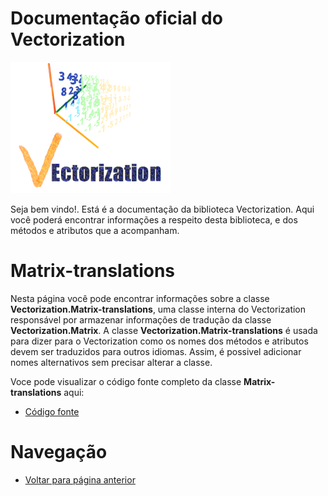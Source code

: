 # Documentação oficial do Vectorization
![Logo do projeto](https://github.com/WilliamJardim/Vectorization/blob/main/imagens/logo256x256.png)

Seja bem vindo!. Está é a documentação da biblioteca Vectorization.
Aqui você poderá encontrar informações a respeito desta biblioteca, e dos métodos e atributos que a acompanham.

# Matrix-translations
Nesta página você pode encontrar informações sobre a classe **Vectorization.Matrix-translations**, uma classe interna do Vectorization responsável por armazenar informações de tradução da classe **Vectorization.Matrix**. A classe **Vectorization.Matrix-translations** é usada para dizer para o Vectorization como os nomes dos métodos e atributos devem ser traduzidos para outros idiomas. Assim, é possivel adicionar nomes alternativos sem precisar alterar a classe.

Voce pode visualizar o código fonte completo da classe **Matrix-translations** aqui:
* [Código fonte](https://github.com/WilliamJardim/Vectorization/blob/main/src/Matrix-translations.js)

# Navegação
* [Voltar para página anterior](../page.md)